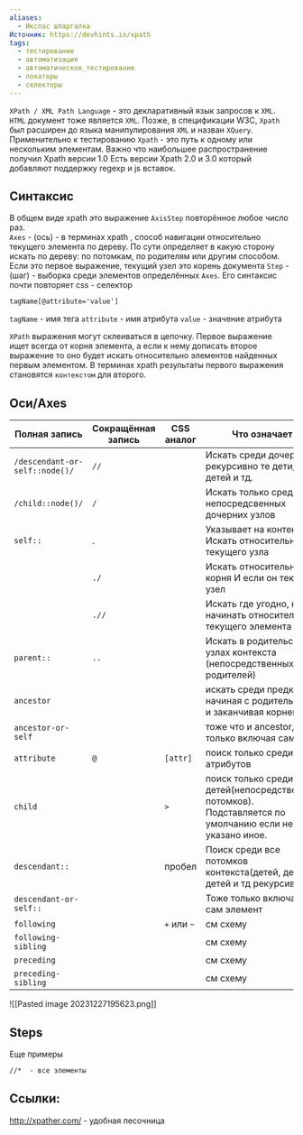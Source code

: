 ```yaml
---
aliases:
  - Икспас шпаргалка
Источник: https://devhints.io/xpath
tags:
  - тестирование
  - автоматизация
  - автоматическое_тестирование
  - локаторы
  - селекторы
---
```


`XPath / XML Path Language` - это декларативный язык запросов к `XML`.  `HTML` документ тоже является `XML`.  Позже, в спецификации W3C,  `Xpath` был расширен до языка манипулирования `XML` и назван `XQuery`.  Применительно к тестированию `Xpath` - это путь к одному или нескольким элементам.   Важно что наибольшее распространение получил Xpath версии 1.0  Есть версии Xpath 2.0 и 3.0 который добавляют поддержку regexp и js вставок. 

## Синтаксис

В общем виде xpath это выражение `AxisStep` повторённое любое число раз.  
`Axes` - (ось) - в терминах xpath , способ навигации относительно текущего элемента по дереву. По сути определяет в какую сторону искать по дереву: по потомкам, по родителям или другим способом. Если это первое выражение, текущий узел это корень документа
`Step` - (шаг) - выборка среди элементов определённых  `Axes`. Его синтаксис почти повторяет css - селектор 
```xml
tagName[@attribute='value']
```
`tagName` - имя тега
`attribute` - имя атрибута
`value` - значение атрибута

`XPath` выражения могут склеиваться в цепочку. Первое выражение ищет всегда от корня элемента, а если к нему дописать второе выражение то оно будет искать относительно элементов найденных первым элементом.  В терминах xpath результаты первого выражения становятся `контекстом` для второго.   

## Оси/Axes
| Полная запись | Сокращённая запись | CSS аналог | Что означает |
| ---- | ---- | ---- | ---- |
| `/descendant-or-self::node()/` | `//` |  | Искать среди дочерних рекурсивно те дети, дети детей и тд. |
| `/child::node()/` | `/` |  | Искать только среди непосредсвенных дочерних узлов |
| `self::` | . |  | Указывает на контекст. Искать относительно текущего узла |
|  | `./` |  | Искать относительно корня И если он текущий узел |
|  | `.//` |  | Искать где угодно, но начинать относительно текущего элемента |
| `parent::` | `..` |  | Искать в родительских узлах контекста (непосредственных родителей) |
| `ancestor` |  |  | искать среди предков начиная с родительского и заканчивая корнем |
| `ancestor-or-self` |  |  | тоже что и ancestor, только включая сам узел |
| `attribute` | `@` | `[attr]` | поиск только среди атрибутов |
| `child` |  | `>` | поиск только среди детей(непосредственных потомков). Подставляется по умолчанию если не указано иное. |
| `descendant::` |  | пробел | Поиск среди все потомков контекста(детей, детей детей и тд рекурсивно) |
| `descendant-or-self::` |  |  | Тоже только включая сам элемент |
| `following` |  | `+` или `~` | см схему |
| `following-sibling` |  |  | см схему |
| `preceding` |  |  | см схему |
| `preceding-sibling	` |  |  | см схему |
![[Pasted image 20231227195623.png]]


## Steps

Еще примеры
````xml
//*  - все элементы

````



## Ссылки: 
http://xpather.com/ - удобная песочница